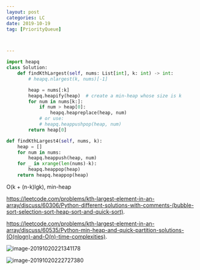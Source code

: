 ```yaml
---
layout: post
categories: LC
date: 2019-10-19
tag: [PriorityQueue] 



---
```




```python
import heapq
class Solution:
    def findKthLargest(self, nums: List[int], k: int) -> int:
        # heapq.nlargest(k, nums)[-1]

        heap = nums[:k]
        heapq.heapify(heap)  # create a min-heap whose size is k 
        for num in nums[k:]:
            if num > heap[0]:
                heapq.heapreplace(heap, num)
            # or use:
            # heapq.heappushpop(heap, num)
        return heap[0]
```



```python
def findKthLargest4(self, nums, k):
    heap = []
    for num in nums:
        heapq.heappush(heap, num)
    for _ in xrange(len(nums)-k):
        heapq.heappop(heap)
    return heapq.heappop(heap)

```

O(k + (n-k)lgk), min-heap

https://leetcode.com/problems/kth-largest-element-in-an-array/discuss/60306/Python-different-solutions-with-comments-(bubble-sort-selection-sort-heap-sort-and-quick-sort).

https://leetcode.com/problems/kth-largest-element-in-an-array/discuss/60535/Python-min-heap-and-quick-partition-solutions-(O(nlogn)-and-O(n)-time-complexities).

![image-20191020221341178](https://tva1.sinaimg.cn/large/006y8mN6ly1g850vwuwa4j30z00mujvz.jpg)

![image-20191020222727380](https://tva1.sinaimg.cn/large/006y8mN6ly1g851a6z53yj30yu0nsqbc.jpg)